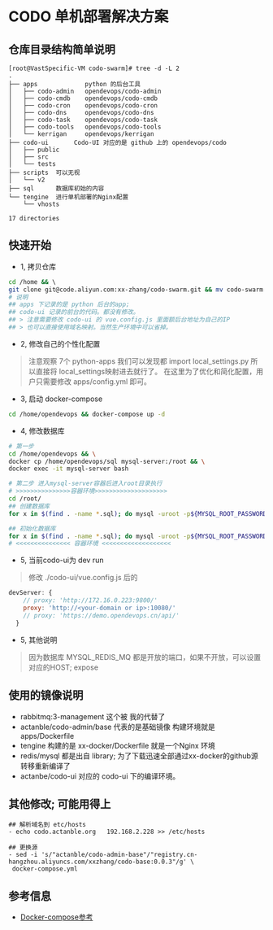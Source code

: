 # CODO 单机部署解决方案

## 仓库目录结构简单说明
```
[root@VastSpecific-VM codo-swarm]# tree -d -L 2
.
├── apps             python 的后台工具
│   ├── codo-admin   opendevops/codo-admin
│   ├── codo-cmdb    opendevops/codo-cmdb
│   ├── codo-cron    opendevops/codo-cron
│   ├── codo-dns     opendevops/codo-dns
│   ├── codo-task    opendevops/codo-task
│   ├── codo-tools   opendevops/codo-tools
│   └── kerrigan     opendevops/kerrigan
├── codo-ui       Codo-UI 对应的是 github 上的 opendevops/codo
│   ├── public
│   ├── src
│   └── tests
├── scripts  可以无视
│   └── v2
├── sql      数据库初始的内容
└── tengine  进行单机部署的Nginx配置
    └── vhosts

17 directories
```

## 快速开始
- 1, 拷贝仓库
```bash 
cd /home && \ 
git clone git@code.aliyun.com:xx-zhang/codo-swarm.git && mv codo-swarm opendevops
# 说明
## apps 下记录的是 python 后台的app; 
## codo-ui 记录的前台的代码。都没有修改。
## > 注意需要修改 codo-ui 的 vue.config.js 里面额后台地址为自己的IP
## > 也可以直接使用域名映射。当然生产环境中可以省掉。
```
- 2, 修改自己的个性化配置
> 注意观察 7个 python-apps 我们可以发现都 import local_settings.py 所以直接将 local_settings映射进去就行了。
> 在这里为了优化和简化配置，用户只需要修改 apps/config.yml 即可。

- 3, 启动 docker-compose 
```bash 
cd /home/opendevops && docker-compose up -d 
```

- 4, 修改数据库
```bash 
# 第一步
cd /home/opendevops && \
docker cp /home/opendevops/sql mysql-server:/root && \
docker exec -it mysql-server bash 

# 第二步 进入mysql-server容器后进入root目录执行
# >>>>>>>>>>>>>>>容器环境>>>>>>>>>>>>>>>>>>>>
cd /root/
## 创建数据库
for x in $(find . -name *.sql); do mysql -uroot -p${MYSQL_ROOT_PASSWORD} -e "create database "$(echo $x | awk -F '-' '{print $1}' | awk -F '/' '{print $3}')" default character set utf8mb4 collate utf8mb4_unicode_ci;" ; done

## 初始化数据库
for x in $(find . -name *.sql); do mysql -uroot -p${MYSQL_ROOT_PASSWORD} $(echo $x | awk -F '-' '{print $1}' | awk -F '/' '{print $3}') < $x; done
# <<<<<<<<<<<<<<< 容器环境 <<<<<<<<<<<<<<<<<<<
```
- 5, 当前codo-ui为 dev run 
> 修改 ./codo-ui/vue.config.js 后的 
```javascript
devServer: {
    // proxy: 'http://172.16.0.223:9800/'
    proxy: 'http://<your-domain or ip>:10080/'
    // proxy: 'https://demo.opendevops.cn/api/'
  }
```

- 5, 其他说明
> 因为数据库 MYSQL_REDIS_MQ 都是开放的端口，如果不开放，可以设置对应的HOST; expose
 
## 使用的镜像说明
- rabbitmq:3-management 这个被 我的代替了
- actanble/codo-admin/base 代表的是基础镜像 构建环境就是 apps/Dockerfile 
- tengine 构建的是 xx-docker/Dockerfile 就是一个Nginx 环境
- redis/mysql 都是出自 library; 为了下载迅速全部通过xx-docker的github源转移重新编译了
- actanbe/codo-ui 对应的 codo-ui 下的编译环境。

## 其他修改; 可能用得上
```
## 解析域名到 etc/hosts 
- echo codo.actanble.org   192.168.2.228 >> /etc/hosts 

## 更换源
- sed -i 's/"actanble/codo-admin-base"/"registry.cn-hangzhou.aliyuncs.com/xxzhang/codo-base:0.0.3"/g' \
 docker-compose.yml  
```
## 参考信息
- [Docker-compose参考](https://github.com/zabbix/zabbix-docker/blob/4.2/docker-compose_v3_alpine_mysql_latest.yaml)